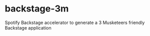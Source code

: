 # backstage-3m
Spotify Backstage accelerator to generate a 3 Musketeers friendly Backstage application
